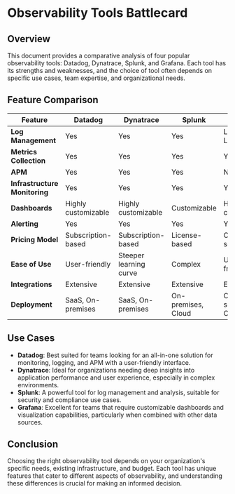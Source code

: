# Observability Tools Battlecard

## Overview

This document provides a comparative analysis of four popular observability tools: Datadog, Dynatrace, Splunk, and Grafana. Each tool has its strengths and weaknesses, and the choice of tool often depends on specific use cases, team expertise, and organizational needs.

## Feature Comparison

| Feature                     | Datadog                          | Dynatrace                       | Splunk                          | Grafana                         |
|-----------------------------|----------------------------------|---------------------------------|---------------------------------|---------------------------------|
| **Log Management**          | Yes                              | Yes                             | Yes                             | Limited (via Loki)             |
| **Metrics Collection**      | Yes                              | Yes                             | Yes                             | Yes                             |
| **APM**                     | Yes                              | Yes                             | Yes                             | No                              |
| **Infrastructure Monitoring**| Yes                             | Yes                             | Yes                             | Yes                             |
| **Dashboards**              | Highly customizable              | Highly customizable             | Customizable                    | Highly customizable             |
| **Alerting**                | Yes                              | Yes                             | Yes                             | Yes                             |
| **Pricing Model**           | Subscription-based               | Subscription-based              | License-based                   | Open-source (free)             |
| **Ease of Use**             | User-friendly                    | Steeper learning curve          | Complex                         | User-friendly                   |
| **Integrations**            | Extensive                        | Extensive                       | Extensive                       | Extensive                       |
| **Deployment**              | SaaS, On-premises                | SaaS, On-premises               | On-premises, Cloud              | Open-source, Cloud              |

## Use Cases

- **Datadog**: Best suited for teams looking for an all-in-one solution for monitoring, logging, and APM with a user-friendly interface.
- **Dynatrace**: Ideal for organizations needing deep insights into application performance and user experience, especially in complex environments.
- **Splunk**: A powerful tool for log management and analysis, suitable for security and compliance use cases.
- **Grafana**: Excellent for teams that require customizable dashboards and visualization capabilities, particularly when combined with other data sources.

## Conclusion

Choosing the right observability tool depends on your organization's specific needs, existing infrastructure, and budget. Each tool has unique features that cater to different aspects of observability, and understanding these differences is crucial for making an informed decision.